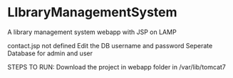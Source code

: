 # LIbraryManagementSystem
A library management system webapp with JSP on LAMP 

contact.jsp not defined
Edit the DB username and password
Seperate Database for admin and user

STEPS TO RUN:
Download the project in webapp folder in /var/lib/tomcat7
